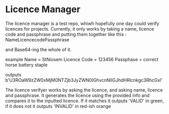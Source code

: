 # Licence Manager
The licence manager is a test repo, whiwh hopefully one day could verify licences for projects.
Currently, it only works by taking a name, licence code and passphrase and putting them together like this :
    NameLicencecodePassphrase

and Base64-ing the whole of it.

example
Name = StNiosem
Licence Code = 123456
Passphase = correct horse battery staple

outputs
b'U3ROaW9zZW0xMjM0NTZjb3JyZWN0IGhvcnNlIGJhdHRlcnkgc3RhcGxl'

The licence verifyer works by asking the licence, and asking name, licence and passphrase. 
It generates the licence using the provided info and compares it to the inputted licence. 
If it matches it outputs 'VALID' in green, if it does not it outputs 'INVALID' in red-ish orange